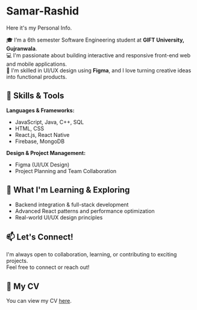 # Samar-Rashid
Here it's my Personal Info.


🎓 I’m a 6th semester Software Engineering student at **GIFT University, Gujranwala**.  
💻 I'm passionate about building interactive and responsive front-end web and mobile applications.  
🎨 I'm skilled in UI/UX design using **Figma**, and I love turning creative ideas into functional products.

## 🚀 Skills & Tools

**Languages & Frameworks:**  
- JavaScript, Java, C++, SQL  
- HTML, CSS  
- React.js, React Native  
- Firebase, MongoDB  

**Design & Project Management:**  
- Figma (UI/UX Design)  
- Project Planning and Team Collaboration

## 🧠 What I'm Learning & Exploring
- Backend integration & full-stack development
- Advanced React patterns and performance optimization
- Real-world UI/UX design principles

## 📫 Let's Connect!
I'm always open to collaboration, learning, or contributing to exciting projects.  
Feel free to connect or reach out!

## 📄 My CV

You can view my CV [here](https://Samar8-creator.github.io/Samar-Rashid/samar.html).


